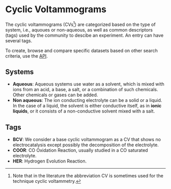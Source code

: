 # Cyclic Voltammograms

The cyclic voltammograms (CVs[^1]) are categorized based on the type of system, 
i.e., aquoues or non-aqueous, as well as common descriptors (tags) used by the 
community to descibe an experiment. An entry can have several tags.

To create, browse and compare specific datasets based on other search criteria,
use the [API](https://echemdb.github.io/echemdb/).

## Systems

* **Aqueous**: Aqueous systems use water as a solvent, which is mixed with ions from an acid, a base, a salt, or a combination of such chemicals.
Other chemicals or gases can be added.
* **Non aqueous**: The ion conducting electrolyte can be a solid or a liquid. 
In the case of a liquid, the solvent is either conductive itself, 
as in **ionic liquids**, or it consists of a non-conductive solvent mixed with a salt.

## Tags

* **BCV**: We consider a base cyclic voltammogram as a CV that shows no electrocatalysis except possibly the decomposition of the electrolyte.
* **COOR**: CO Oxidation Reaction, usually studied in a CO saturated electrolyte.
* **HER**: Hydrogen Evolution Reaction.

[^1]: 
    Note that in the literature the abbreviation CV is sometimes
    used for the technique cyclic voltammetry.
